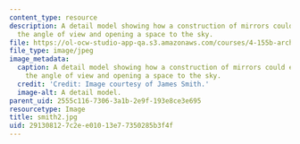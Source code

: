 ```yaml
---
content_type: resource
description: A detail model showing how a construction of mirrors could exist, redefining
  the angle of view and opening a space to the sky.
file: https://ol-ocw-studio-app-qa.s3.amazonaws.com/courses/4-155b-architectural-design-level-iii-a-student-center-for-mit-fall-2004/291308127c2ee01013e77350285b3f4f_smith2.jpg
file_type: image/jpeg
image_metadata:
  caption: A detail model showing how a construction of mirrors could exist, redefining
    the angle of view and opening a space to the sky.
  credit: 'Credit: Image courtesy of James Smith.'
  image-alt: A detail model.
parent_uid: 2555c116-7306-3a1b-2e9f-193e8ce3e695
resourcetype: Image
title: smith2.jpg
uid: 29130812-7c2e-e010-13e7-7350285b3f4f
---
```

